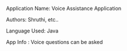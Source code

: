 Application Name: Voice Assistance Application

Authors: Shruthi, etc..

Language Used: Java

App Info : Voice questions can be asked
